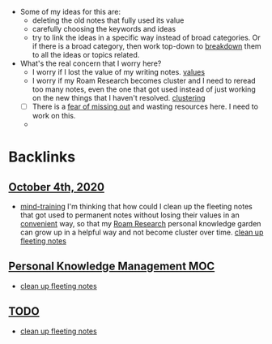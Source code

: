 - Some of my ideas for this are:
    - deleting the old notes that fully used its value
    - carefully choosing the keywords and ideas
    - try to link the ideas in a specific way instead of broad categories. Or if there is a broad category, then work top-down to [breakdown](<breakdown.md>) them to all the ideas or topics related.
- What's the real concern that I worry here?
    - I worry if I lost the value of my writing notes. [values](<values.md>)
    - I worry if my Roam Research becomes cluster and I need to reread too many notes, even the one that got used instead of just working on the new things that I haven't resolved. [clustering](<clustering.md>)
    - [ ] There is a [fear of missing out](<fear of missing out.md>) and wasting resources here. I need to work on this. 
    - 

# Backlinks
## [October 4th, 2020](<October 4th, 2020.md>)
-  [mind-training](<mind-training.md>) I'm thinking that how could I clean up the fleeting notes that got used to permanent notes without losing their values in an [convenient](<convenient.md>) way, so that my [Roam Research](<Roam Research.md>) personal knowledge garden can grow up in a helpful way and not become cluster over time. [clean up fleeting notes](<clean up fleeting notes.md>)

## [Personal Knowledge Management MOC](<Personal Knowledge Management MOC.md>)
- [clean up fleeting notes](<clean up fleeting notes.md>)

## [TODO](<TODO.md>)
- [clean up fleeting notes](<clean up fleeting notes.md>)

